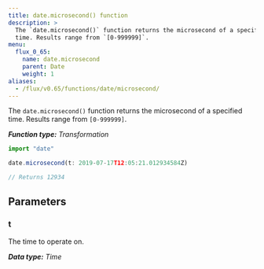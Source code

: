 ```yaml
---
title: date.microsecond() function
description: >
  The `date.microsecond()` function returns the microsecond of a specified
  time. Results range from `[0-999999]`.
menu:
  flux_0_65:
    name: date.microsecond
    parent: Date
    weight: 1
aliases:
  - /flux/v0.65/functions/date/microsecond/
---
```


The `date.microsecond()` function returns the microsecond of a specified time.
Results range from `[0-999999]`.

_**Function type:** Transformation_  

```js
import "date"

date.microsecond(t: 2019-07-17T12:05:21.012934584Z)

// Returns 12934
```

## Parameters

### t
The time to operate on.

_**Data type:** Time_
